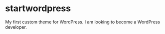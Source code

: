 # startwordpress
My first custom theme for WordPress. I am looking to become a WordPress developer.
